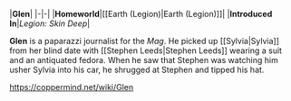 |**Glen**|
|-|-|
|**Homeworld**|[[Earth (Legion)\|Earth (Legion)]]|
|**Introduced In**|*Legion: Skin Deep*|

**Glen** is a paparazzi journalist for the *Mag*. He picked up [[Sylvia\|Sylvia]] from her blind date with [[Stephen Leeds\|Stephen Leeds]] wearing a suit and an antiquated fedora. When he saw that Stephen was watching him usher Sylvia into his car, he shrugged at Stephen and tipped his hat.



https://coppermind.net/wiki/Glen
